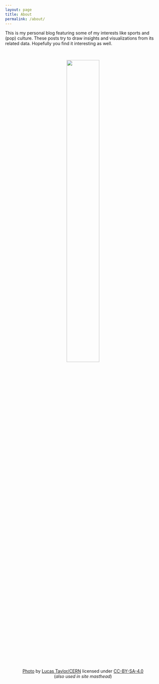 ```yaml
---
layout: page
title: About
permalink: /about/
---
```


This is my personal blog featuring some of my interests like sports and (pop) culture. These posts 
try to draw insights and visualizations from its related data. Hopefully you find it interesting as well. 

<br>

<figure>
  <p style="text-align:center;"><img src="http://cds.cern.ch/record/628469/files/9710002_10.jpeg?subformat=icon-640" style="width:50%;"/></p>
  <figcaption>
    <center><a href="http://cds.cern.ch/record/628469/files/9710002_10.jpeg?subformat=icon-640">Photo</a> by <a href="http://cds.cern.ch/record/628469">Lucas Taylor/CERN</a> licensed under <a href="https://creativecommons.org/licenses/by-sa/4.0/legalcode">CC-BY-SA-4.0</a></center> 
    <center>(<i>also used in site masthead</i>)</center>
  </figcaption>
</figure>


<!--
### More Information

A place to include any other types of information that you'd like to include about yourself.

### Contact me
-->

